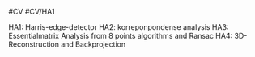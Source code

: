 #CV
#CV/HA1
 
HA1: Harris-edge-detector
HA2: korreponpondense analysis
HA3: Essentialmatrix Analysis from 8 points algorithms and Ransac
HA4: 3D-Reconstruction and Backprojection 
